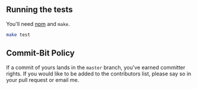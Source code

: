 ## Running the tests

You'll need [npm](https://npmjs.org) and `make`.

```bash
make test
```

## Commit-Bit Policy

If a commit of yours lands in the `master` branch, you've earned committer
rights. If you would like to be added to the contributors list, please say
so in your pull request or email me.
